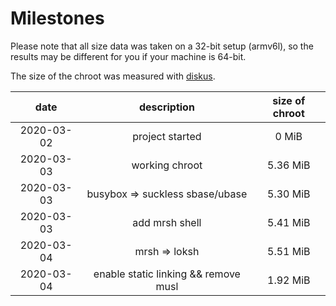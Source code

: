 # Milestones

Please note that all size data was taken on a 32-bit setup (armv6l), so the
results may be different for you if your machine is 64-bit.

The size of the chroot was measured with
[diskus](https://github.com/sharkdp/diskus).

| date       | description                              | size of chroot |
|:----------:|:----------------------------------------:|:--------------:|
| 2020-03-02 | project started                          | 0 MiB          |
| 2020-03-03 | working chroot                           | 5.36 MiB       |
| 2020-03-03 | busybox => suckless sbase/ubase          | 5.30 MiB       |
| 2020-03-03 | add mrsh shell                           | 5.41 MiB       |
| 2020-03-04 | mrsh => loksh                            | 5.51 MiB       |
| 2020-03-04 | enable static linking && remove musl     | 1.92 MiB       |
